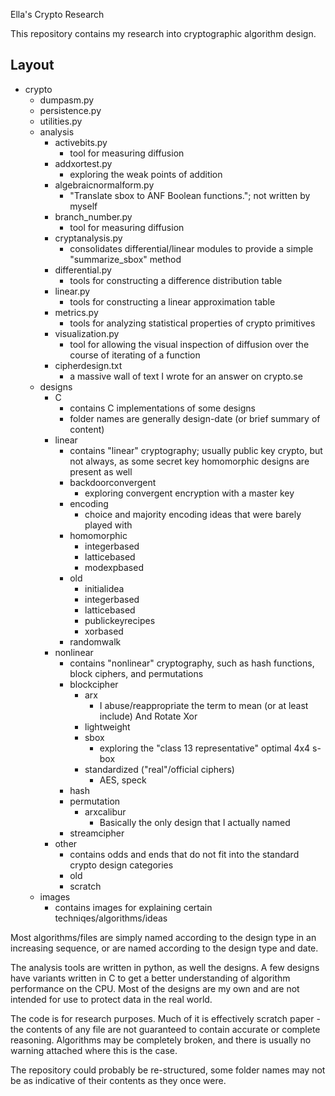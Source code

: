 Ella's Crypto Research

This repository contains my research into cryptographic algorithm design.

Layout
----
- crypto
    - dumpasm.py
    - persistence.py
    - utilities.py    
    - analysis 
        - activebits.py
            - tool for measuring diffusion
        - addxortest.py
            - exploring the weak points of addition
        - algebraicnormalform.py
            - "Translate sbox to ANF Boolean functions."; not written by myself
        - branch_number.py
            - tool for measuring diffusion
        - cryptanalysis.py
            - consolidates differential/linear modules to provide a simple "summarize_sbox" method
        - differential.py
            - tools for constructing a difference distribution table
        - linear.py
            - tools for constructing a linear approximation table
        - metrics.py
            - tools for analyzing statistical properties of crypto primitives
        - visualization.py
            - tool for allowing the visual inspection of diffusion over the course of iterating of a function
        - cipherdesign.txt
            - a massive wall of text I wrote for an answer on crypto.se
    - designs            
        - C
            - contains C implementations of some designs
            - folder names are generally design-date (or brief summary of content)   
        - linear
            - contains "linear" cryptography; usually public key crypto, but not always, as some secret key homomorphic designs are present as well 
            - backdoorconvergent
                - exploring convergent encryption with a master key
            - encoding
                - choice and majority encoding ideas that were barely played with
            - homomorphic                    
                - integerbased
                - latticebased                       
                - modexpbased
             - old
                 - initialidea
                 - integerbased
                 - latticebased
                 - publickeyrecipes
                 - xorbased                
            - randomwalk
        - nonlinear
            - contains "nonlinear" cryptography, such as hash functions, block ciphers, and permutations
            - blockcipher
                - arx
                    - I abuse/reappropriate the term to mean (or at least include) And Rotate Xor
                - lightweight
                - sbox
                    - exploring the "class 13 representative" optimal 4x4 s-box
                - standardized ("real"/official ciphers)
                    - AES, speck                                     
            - hash             
            - permutation
                - arxcalibur
                    - Basically the only design that I actually named
            - streamcipher
        - other
            - contains odds and ends that do not fit into the standard crypto design categories    
            - old
            - scratch           
    - images
        - contains images for explaining certain techniqes/algorithms/ideas
           

Most algorithms/files are simply named according to the design type in an increasing sequence, or are named according to the design type and date.
    
The analysis tools are written in python, as well the designs. A few designs have variants written in C to get a better understanding of algorithm performance on the CPU.
Most of the designs are my own and are not intended for use to protect data in the real world. 

The code is for research purposes. Much of it is effectively scratch paper - the contents of any file are not guaranteed to contain accurate or complete reasoning. Algorithms may be completely broken, and there is usually no warning attached where this is the case.

The repository could probably be re-structured, some folder names may not be as indicative of their contents as they once were.